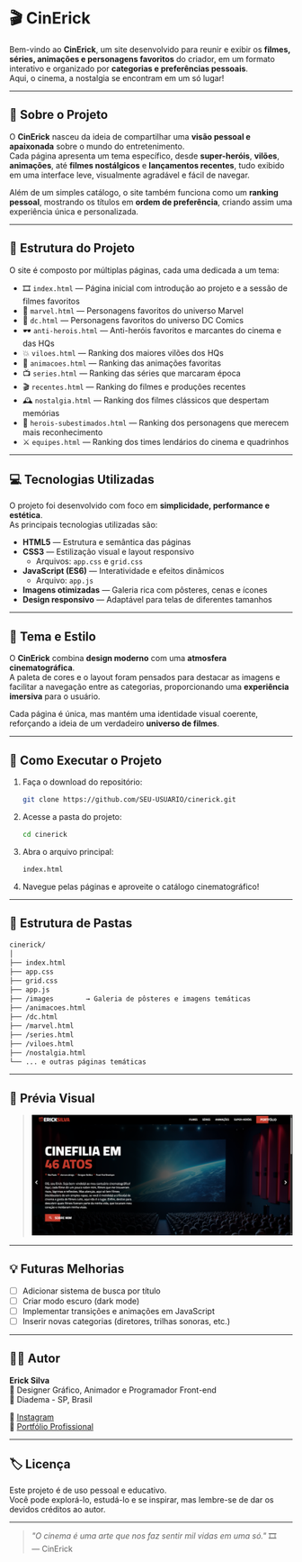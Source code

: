 # 🎬 CinErick

Bem-vindo ao **CinErick**, um site desenvolvido para reunir e exibir os **filmes, séries, animações e personagens favoritos** do criador, em um formato interativo e organizado por **categorias e preferências pessoais**.  
Aqui, o cinema, a nostalgia se encontram em um só lugar!

---

## 🌟 Sobre o Projeto

O **CinErick** nasceu da ideia de compartilhar uma **visão pessoal e apaixonada** sobre o mundo do entretenimento.  
Cada página apresenta um tema específico, desde **super-heróis**, **vilões**, **animações**, até **filmes nostálgicos** e **lançamentos recentes**, tudo exibido em uma interface leve, visualmente agradável e fácil de navegar.

Além de um simples catálogo, o site também funciona como um **ranking pessoal**, mostrando os títulos em **ordem de preferência**, criando assim uma experiência única e personalizada.

---

## 🧩 Estrutura do Projeto

O site é composto por múltiplas páginas, cada uma dedicada a um tema:

- 🎞️ `index.html` — Página inicial com introdução ao projeto e a sessão de filmes favoritos  
- 🦸 `marvel.html` — Personagens favoritos do universo Marvel  
- 🦇 `dc.html` — Personagens favoritos do universo DC Comics  
- 🕶️ `anti-herois.html` — Anti-heróis favoritos e marcantes do cinema e das HQs  
- 💥 `viloes.html` — Ranking dos maiores vilões dos HQs  
- 🧊 `animacoes.html` — Ranking das animações favoritas  
- 📺 `series.html` — Ranking das séries que marcaram época  
- 🎬 `recentes.html` — Ranking do filmes e produções recentes  
- 🕰️ `nostalgia.html` — Ranking dos filmes clássicos que despertam memórias  
- 🧠 `herois-subestimados.html` — Ranking dos personagens que merecem mais reconhecimento  
- ⚔️ `equipes.html` — Ranking dos times lendários do cinema e quadrinhos  

---

## 💻 Tecnologias Utilizadas

O projeto foi desenvolvido com foco em **simplicidade, performance e estética**.  
As principais tecnologias utilizadas são:

- **HTML5** — Estrutura e semântica das páginas  
- **CSS3** — Estilização visual e layout responsivo  
  - Arquivos: `app.css` e `grid.css`  
- **JavaScript (ES6)** — Interatividade e efeitos dinâmicos  
  - Arquivo: `app.js`  
- **Imagens otimizadas** — Galeria rica com pôsteres, cenas e ícones  
- **Design responsivo** — Adaptável para telas de diferentes tamanhos  

---

## 🎨 Tema e Estilo

O **CinErick** combina **design moderno** com uma **atmosfera cinematográfica**.  
A paleta de cores e o layout foram pensados para destacar as imagens e facilitar a navegação entre as categorias, proporcionando uma **experiência imersiva** para o usuário.

Cada página é única, mas mantém uma identidade visual coerente, reforçando a ideia de um verdadeiro **universo de filmes**.

---

## 🚀 Como Executar o Projeto

1. Faça o download do repositório:
   ```bash
   git clone https://github.com/SEU-USUARIO/cinerick.git
   ```

2. Acesse a pasta do projeto:
   ```bash
   cd cinerick
   ```

3. Abra o arquivo principal:
   ```bash
   index.html
   ```

4. Navegue pelas páginas e aproveite o catálogo cinematográfico!

---

## 📁 Estrutura de Pastas

```
cinerick/
│
├── index.html
├── app.css
├── grid.css
├── app.js
├── /images        → Galeria de pôsteres e imagens temáticas
├── /animacoes.html
├── /dc.html
├── /marvel.html
├── /series.html
├── /viloes.html
├── /nostalgia.html
└── ... e outras páginas temáticas
```

---

## 📸 Prévia Visual

> ![Prévia do site CineRick](./images/cinerick.png)

---

## 💡 Futuras Melhorias

- [ ] Adicionar sistema de busca por título  
- [ ] Criar modo escuro (dark mode)  
- [ ] Implementar transições e animações em JavaScript  
- [ ] Inserir novas categorias (diretores, trilhas sonoras, etc.)  

---

## 👨‍🎨 Autor

**Erick Silva**  
🎥 Designer Gráfico, Animador e Programador Front-end  
📍 Diadema - SP, Brasil  

📸 [Instagram](https://instagram.com/elarssendesign)  
💼 [Portfólio Profissional](https://ericksilva.space)

---

## 🏷️ Licença

Este projeto é de uso pessoal e educativo.  
Você pode explorá-lo, estudá-lo e se inspirar, mas lembre-se de dar os devidos créditos ao autor.

---

> _"O cinema é uma arte que nos faz sentir mil vidas em uma só."_ 🎞️  
> — CinErick
